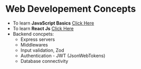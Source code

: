 # Web Developement Concepts

- To learn **JavaScript Basics** <a href="https://github.com/princebansal7/Learn-JavaScript" target="_blank">Click Here</a>
- To learn **React Js** <a href="https://github.com/princebansal7/Learn-React" target="_blank">Click Here</a>
- Backend concpets:
  - Express servers
  - Middlewares
  - Input validation, Zod
  - Authentication - JWT (JsonWebTokens)
  - Database connectivity